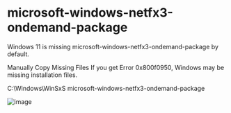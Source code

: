# microsoft-windows-netfx3-ondemand-package
Windows 11 is missing microsoft-windows-netfx3-ondemand-package by default. 


Manually Copy Missing Files
If you get Error 0x800f0950, Windows may be missing installation files.

C:\Windows\WinSxS
microsoft-windows-netfx3-ondemand-package

![image](https://github.com/user-attachments/assets/0e29f471-2734-4d77-a660-32e643c25622)
